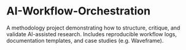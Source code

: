 # AI-Workflow-Orchestration
A methodology project demonstrating how to structure, critique, and validate AI-assisted research.  Includes reproducible workflow logs, documentation templates, and case studies (e.g. Waveframe).
